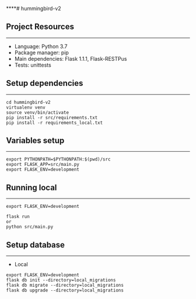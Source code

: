 ****# hummingbird-v2


## Project Resources
___
- Language: Python 3.7
- Package manager: pip
- Main dependencies: Flask 1.1.1, Flask-RESTPus
- Tests: unittests


## Setup dependencies
___
```
cd hummingbird-v2
virtualenv venv
source venv/bin/activate
pip install -r src/requirements.txt
pip install -r requirements_local.txt
```

## Variables setup
___
```
export PYTHONPATH=$PYTHONPATH:$(pwd)/src
export FLASK_APP=src/main.py
export FLASK_ENV=development
```


## Running local
___
```
export FLASK_ENV=development

flask run
or
python src/main.py 
```

## Setup database
___

- Local
```
export FLASK_ENV=development
flask db init --directory=local_migrations
flask db migrate --directory=local_migrations
flask db upgrade --directory=local_migrations   
```

